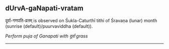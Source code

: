 ## dUrvA-gaNapati-vratam
दूर्वा-गणपति-व्रतम् is observed on Śukla-Caturthī tithi of Śravaṇa (lunar) month (sunrise (default)/puurvaviddha (default)).

_Perform puja of Ganapati with दूर्वा grass_

---
